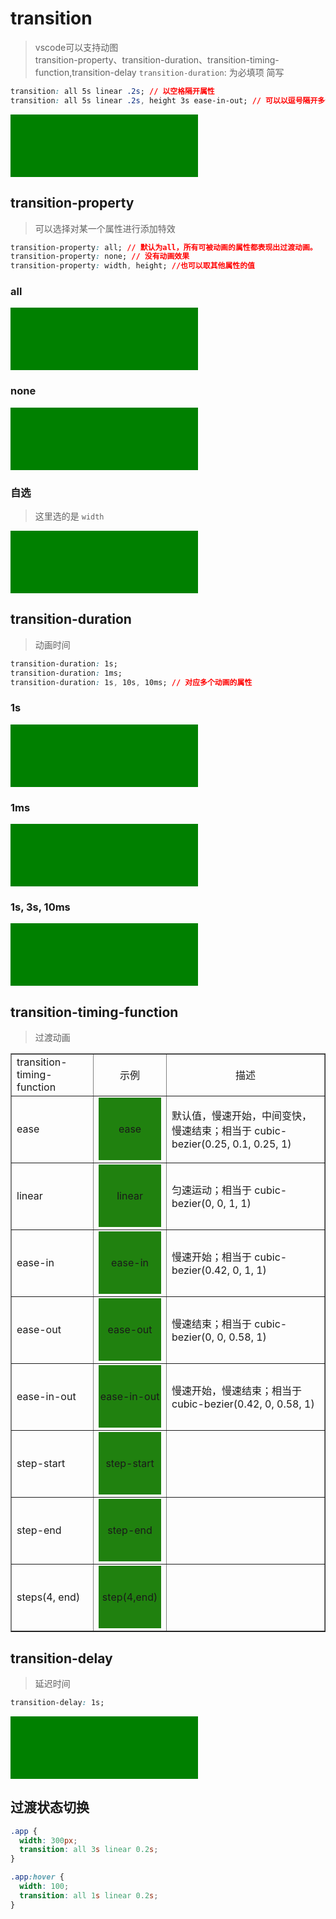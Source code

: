 # transition

> vscode可以支持动图  
> transition-property、transition-duration、transition-timing-function,transition-delay
> `transition-duration`: 为必填项
> 简写

```css
transition: all 5s linear .2s; // 以空格隔开属性
transition: all 5s linear .2s, height 3s ease-in-out; // 可以以逗号隔开多个过渡。
```

<div>
 <style>
 .test1{
  width: 300px;
  height: 100px;
  background: green;
  transition: all 2s linear .2s;
 }
 .test1:hover{
  width: 250px;
  height: 50px;
  background: #ff85c0;
 }
 </style>
 <div class="test1"></div>
</div>

## transition-property

> 可以选择对某一个属性进行添加特效

```css
transition-property: all; // 默认为all，所有可被动画的属性都表现出过渡动画。
transition-property: none; // 没有动画效果
transition-property: width, height; //也可以取其他属性的值
```

### all

<div>
 <style>
 .test2{
  width: 300px;
  height: 100px;
  background: green;
  transition: all 2s linear .2s;
 }
 .test2:hover{
  width: 250px;
  height: 50px;
  background: #ff85c0;
 }
 </style>
 <div class="test2"></div>
</div>

### none

<div>
 <style>
 .test3{
  width: 300px;
  height: 100px;
  background: green;
  transition: none 2s linear .2s;
 }
 .test3:hover{
  width: 250px;
  height: 50px;
  background: #ff85c0;
 }
 </style>
 <div class="test3"></div>
</div>

### 自选

> 这里选的是 `width`

<div>
 <style>
 .test4{
  width: 300px;
  height: 100px;
  background: green;
  transition: width 2s linear .2s;
 }
 .test4:hover{
  width: 250px;
  height: 50px;
  background: #ff85c0;
 }
 </style>
 <div class="test4"></div>
</div>

## transition-duration

> 动画时间

```css
transition-duration: 1s;
transition-duration: 1ms;
transition-duration: 1s, 10s, 10ms; // 对应多个动画的属性
```

### 1s

<div>
 <style>
 .test5{
  width: 300px;
  height: 100px;
  background: green;
  transition: all 1s linear .2s;
 }
 .test5:hover{
  width: 250px;
  height: 50px;
  background: #ff85c0;
 }
 </style>
 <div class="test5"></div>
</div>

### 1ms

<div>
 <style>
 .test7{
  width: 300px;
  height: 100px;
  background: green;
  transition: all 1ms linear .2s;
 }
 .test7:hover{
  width: 250px;
  heigth: 50px;
  background: #ff85c0;
 }
 </style>
 <div class="test7"></div>
</div>

### 1s, 3s, 10ms

<div>
 <style>
 .test6{
  width: 300px;
  height: 100px;
  background: green;
  margin-left:0;
  /*transition: all 1ms linear .2s;*/
  transition-property:width,margin-left,background;
  transition-duration: 1s, 3s, 10ms;
  transition-timing-function: linear;
  transition-delay: .2s;
 }
 .test6:hover{
  width: 250px;
  heigth: 50px;
  margin-left: 10px;
  background: #ff85c0;
 }
 </style>
 <div class="test6"></div>
</div>

## transition-timing-function

> 过渡动画

<div>
<style>
 :root{
  --w-before: 100px;
  --w-after: 50px;
  --h-before: 100px;
  --h-after: 50px;
  --bg-before: #20810f;
  --bg-after: #ff85c0;
 }
 table{ width:100%; }
 .t-center{ text-align:center;}
 .ttf{
  width: var(--w-before);
  height: var(--h-before);
  background: var(--bg-before);
  /*transition: all 2s linear .2s;*/
  transition-property:width,height,background;
  transition-duration: 1s, 3s, 10ms;
  transition-timing-function: var(--ttf);
  transition-delay: .2s;
  display:flex;
  justify-content:center;
  align-items:center;
 }
 .ttf:hover{
  width: var(--w-after);
  height: var(--h-after);
  background: var(--bg-after);
 }
</style>
<table border="1">
 <tr>
  <td>transition-timing-function</td>
  <td class="t-center">示例</td>
  <td class="t-center">描述</td>
 </tr>
 <tr>
  <td>ease</td>  
  <td><div class="ttf" style="--ttf:ease;">ease</div></td>
  <td>默认值，慢速开始，中间变快，慢速结束；相当于 cubic-bezier(0.25, 0.1, 0.25, 1)</td>
 </tr>
 <tr>
  <td>linear</td>
  <td><div class="ttf" style="--ttf:linear;">linear</div></td>
  <td>匀速运动；相当于 cubic-bezier(0, 0, 1, 1)</td>
 </tr>
 <tr>
  <td>ease-in</td>
  <td><div class="ttf" style="--ttf:ease-in;">ease-in</div></td>
  <td>慢速开始；相当于 cubic-bezier(0.42, 0, 1, 1)</td>
 </tr>
 <tr>
  <td>ease-out</td>
  <td><div class="ttf" style="--ttf:ease-out;">ease-out</div></td>
  <td>慢速结束；相当于 cubic-bezier(0, 0, 0.58, 1)</td>
 </tr>
 <tr>
  <td>ease-in-out</td>
  <td><div class="ttf" style="--ttf:ease-in-out;">ease-in-out</div></td>
  <td>慢速开始，慢速结束；相当于 cubic-bezier(0.42, 0, 0.58, 1)</td>
 </tr>
 <tr>
  <td>step-start</td>
  <td><div class="ttf" style="--ttf:step-start;">step-start</div></td>
  <td></td>
 </tr>
 <tr>
  <td>step-end</td>
  <td><div class="ttf" style="--ttf:step-end;">step-end</div></td>
  <td></td>
 </tr>
 <tr>
  <td>steps(4, end)</td>
  <td><div class="ttf" style="--ttf:step(4,end);">step(4,end)</div></td>
  <td></td>
 </tr>
</table>
</div>

## transition-delay

> 延迟时间

```css
transition-delay: 1s;
```

<div>
 <style>
 .test41{
  width: 300px;
  height: 100px;
  background: green;
  transition: all 2s linear 1s;
 }
 .test41:hover{
  width: 250px;
  height: 50px;
  background: #ff85c0;
 }
 </style>
 <div class="test41"></div>
</div>

## 过渡状态切换

```css
.app {
  width: 300px;
  transition: all 3s linear 0.2s;
}

.app:hover {
  width: 100;
  transition: all 1s linear 0.2s;
}
```

